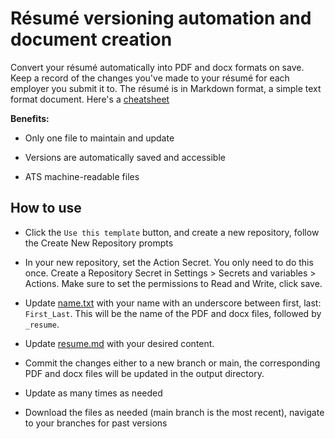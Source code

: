 # Résumé versioning automation and document creation
Convert your résumé automatically into PDF and docx formats on save. Keep a record of the changes you've made to your résumé for each employer you submit it to.
The résumé is in Markdown format, a simple text format document. Here's a [cheatsheet](https://github.com/adam-p/markdown-here/wiki/markdown-cheatsheet)

**Benefits:** 
- Only one file to maintain and update

- Versions are automatically saved and accessible

- ATS machine-readable files

## How to use
- Click the `Use this template` button, and create a new repository, follow the Create New Repository prompts

- In your new repository, set the Action Secret. You only need to do this once. Create a Repository Secret in Settings > Secrets and variables > Actions. Make sure to set the permissions to Read and Write, click save.

- Update [name.txt](name.txt) with your name with an underscore between first, last: `First_Last`. This will be the name of the PDF and docx files, followed by `_resume`.

- Update [resume.md](resume.md) with your desired content.

- Commit the changes either to a new branch or main, the corresponding PDF and docx files will be updated in the output directory.

- Update as many times as needed

- Download the files as needed (main branch is the most recent), navigate to your branches for past versions
